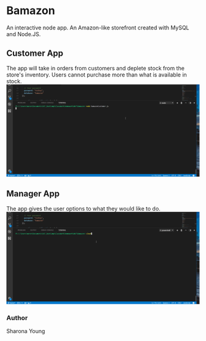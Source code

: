# Bamazon
An interactive node app. An Amazon-like storefront created with MySQL and Node.JS.

## Customer App
The app will take in orders from customers and deplete stock from the store's inventory. Users cannot purchase more than what is available in stock.
![Bamazon](customerApp.gif)

## Manager App
The app gives the user options to what they would like to do. 
![Bamazon](managerApp.gif)



### Author
Sharona Young

